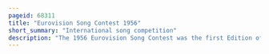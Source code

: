 ```yaml
---
pageid: 68311
title: "Eurovision Song Contest 1956"
short_summary: "International song competition"
description: "The 1956 Eurovision Song Contest was the first Edition of the annual Eurovision Song Contest organised by the european Broadcasting Union and the Host Radio Station Radio Svizzera Italiana on Behalf of the swiss broad. The Contest originally titled the Gran Premio Eurovision 1956 Della Canzone Europea was held at the Teatro Kursaal in lugano Switzerland on may 24 1956 and hosted by swiss Television Presenter Lohengrin Filipello this remains the only Time the Contest has been hosted by."
---
```

